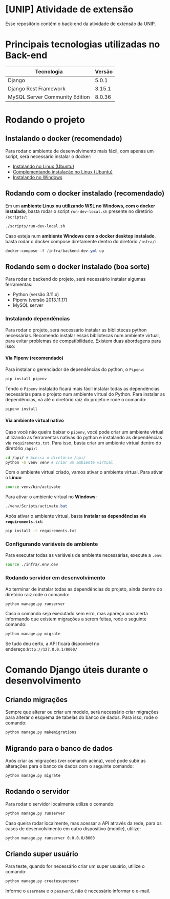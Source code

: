 # [UNIP] Atividade de extensão
Esse repositório contém o back-end da atividade de extensão da UNIP.

# Principais tecnologias utilizadas no Back-end
| Tecnologia | Versão |
| ---------- | ------ |
| Django     | 5.0.1  |
| Django Rest Framework | 3.15.1 |
| MySQL Server Community Edition | 8.0.36 |

# Rodando o projeto

## Instalando o docker (recomendado)
Para rodar o ambiente de desenvolvimento mais fácil, com apenas um script, será necessário instalar o docker:
- [Instalando no Linux (Ubuntu)](https://docs.docker.com/engine/install/ubuntu/)
- [Complementando instalação no Linux (Ubuntu)](https://docs.docker.com/engine/install/linux-postinstall/)
- [Instalando no Windows](https://docs.docker.com/desktop/install/windows-install/)

## Rodando com o docker instalado (recomendado)
Em um **ambiente Linux ou utilizando WSL no Windows, com o docker instalado**, basta rodar o script `run-dev-local.sh` presente no diretório `/scripts/`:
```bash
./scripts/run-dev-local.sh
```
Caso esteja num **ambiente Windows com o docker desktop instalado**, basta rodar o docker compose diretamente dentro do diretório `/infra/`:
```powershell
docker-compose -f /infra/backend-dev.yml up
```

## Rodando sem o docker instalado (boa sorte)
Para rodar o backend do projeto, será necessário instalar algumas ferramentas:
- Python (versão 3.11.x)
- Pipenv (versão 2013.11.17)
- MySQL server

### Instalando dependências
Para rodar o projeto, será necessário instalar as bibliotecas python necessárias. Recomendo instalar essas bibliotecas num ambiente virtual, para evitar problemas de compatibilidade. Existem duas abordagens para isso:

#### Via Pipenv (recomendado)
Para instalar o gerenciador de dependências do python, o `Pipenv`:
```bash
pip install pipenv
```
Tendo o `Pipenv` instalado ficará mais fácil instalar todas as dependências necessárias para o projeto num ambiente virtual do Python. Para instalar as dependências, vá até o diretório raiz do projeto e rode o comando:
```bash
pipenv install
```

#### Via ambiente virtual nativo
Caso você não queira baixar o `pipenv`, você pode criar um ambiente virtual utilizando as ferramentas nativas do python e instalando as dependências via `requirements.txt`. Para isso, basta criar um ambiente virtual dentro do diretório `/api/`:
```bash
cd /api/ # Acessa o diretório /api/
python -m venv venv # criar um ambiente virtual
```
Com o ambiente virtual criado, vamos ativar o ambiente virtual. Para ativar o **Linux**:
```bash
source venv/bin/activate
```
Para ativar o ambiente virtual no **Windows**:
```powershell
./venv/Scripts/activate.bat
```
Após ativar o ambiente virtual, basta **instalar as dependências via `requirements.txt`**:
```bash
pip install -r requirements.txt
```

### Configurando variáveis de ambiente
Para executar todas as variáveis de ambiente necessárias, execute a `.env`:
```bash
source ./infra/.env.dev
```
### Rodando servidor em desenvolvimento
Ao terminar de instalar todas as dependências do projeto, ainda dentro do diretório raiz rode o comando:
```bash
python manage.py runserver
```
Caso o comando seja executado sem erro, mas apareça uma alerta informando que existem migrações a serem feitas, rode o seguinte comando:
```bash
python manage.py migrate
```
Se tudo deu certo, a API ficará disponível no endereço:`http://127.0.0.1/8000/`

# Comando Django úteis durante o desenvolvimento

## Criando migrações
Sempre que alterar ou criar um modelo, será necessário criar migrações para alterar o esquema de tabelas do banco de dados. Para isso, rode o comando:
```bash
python manage.py makemigrations
```

## Migrando para o banco de dados
Após criar as migrações (ver comando acima), você pode subir as alterações para o banco de dados com o seguinte comando:
```bash
python manage.py migrate
```

## Rodando o servidor
Para rodar o servidor localmente utilize o comando:
```bash
python manage.py runserver
```
Caso queira rodar localmente, mas acessar a API através da rede, para os casos de desenvolvimento em outro dispositivo (mobile), utilize:
```bash
python manage.py runserver 0.0.0.0/8000
```

## Criando super usuário
Para teste, quando for necessário criar um super usuário, utilize o comando:
```bash
python manage.py createsuperuser
```
Informe o `username` e o `password`, não é necessário informar o e-mail.